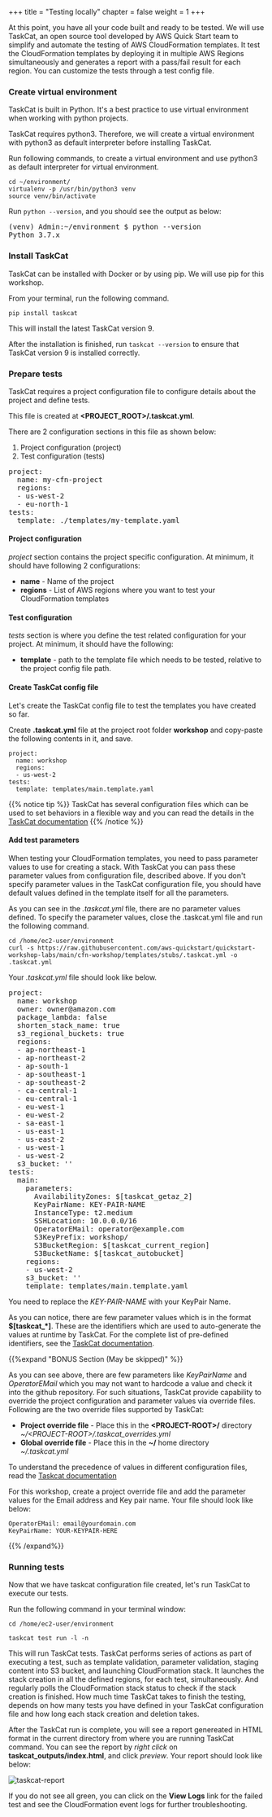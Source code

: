 +++
title = "Testing locally"
chapter = false
weight = 1
+++

At this point, you have all your code built and ready to be tested. We will use TaskCat, an open source tool developed by AWS Quick Start team to simplify and automate the testing of AWS CloudFormation templates. It test the CloudFormation templates by deploying it in multiple AWS Regions simultaneously and generates a report with a pass/fail result for each region. You can customize the tests through a test config file. 

### Create virtual environment

TaskCat is built in Python. It's a best practice to use virtual environment when working with python projects.

TaskCat requires python3. Therefore, we will create a virtual environment with python3 as default interpreter before installing TaskCat.

Run following commands, to create a virtual environment and use python3 as default interpreter for virtual environment.

```
cd ~/environment/
virtualenv -p /usr/bin/python3 venv
source venv/bin/activate
```

Run `python --version`, and you should see the output as below:

<pre>
(venv) Admin:~/environment $ python --version
Python 3.7.x
</pre>

### Install TaskCat

TaskCat can be installed with Docker or by using pip. We will use pip for this workshop.

From your terminal, run the following command.

`pip install taskcat`

This will install the latest TaskCat version 9.

After the installation is finished, run `taskcat --version` to ensure that TaskCat version 9 is installed correctly.

### Prepare tests

TaskCat requires a project configuration file to configure details about the project and define tests.

This file is created at **\<PROJECT_ROOT\>/.taskcat.yml**.

There are 2 configuration sections in this file as shown below:

1. Project configuration (project)
2. Test configuration (tests)

<pre>
project:
  name: my-cfn-project
  regions:
  - us-west-2
  - eu-north-1
tests:
  template: ./templates/my-template.yaml
</pre>

#### Project configuration

_project_ section contains the project specific configuration. At minimum, it should have following 2 configurations:

- **name** - Name of the project
- **regions** - List of AWS regions where you want to test your CloudFormation templates

#### Test configuration

_tests_ section is where you define the test related configuration for your project. At minimum, it should have the following:

- **template** - path to the template file which needs to be tested, relative to the project config file path.

#### Create TaskCat config file

Let's create the TaskCat config file to test the templates you have created so far.

Create **.taskcat.yml** file at the project root folder **workshop** and copy-paste the following contents in it, and save.

```
project:
  name: workshop
  regions:
  - us-west-2
tests:
  template: templates/main.template.yaml
```

{{% notice tip %}}
TaskCat has several configuration files which can be used to set behaviors in a flexible way and you can read the details in the [TaskCat documentation](https://aws-quickstart.github.io/taskcat/)
{{% /notice %}}

#### Add test parameters

When testing your CloudFormation templates, you need to pass parameter values to use for creating a stack. With TaskCat you can pass these parameter values from configuration file, described above. If you don't specify parameter values in the TaskCat configuration file, you should have default values defined in the template itself for all the parameters.

As you can see in the _.taskcat.yml_ file, there are no parameter values defined. To specify the parameter values, close the .taskcat.yml file and run the following command.

```
cd /home/ec2-user/environment
curl -s https://raw.githubusercontent.com/aws-quickstart/quickstart-workshop-labs/main/cfn-workshop/templates/stubs/.taskcat.yml -o .taskcat.yml
```

Your _.taskcat.yml_ file should look like below.

<pre>
project:
  name: workshop
  owner: owner@amazon.com
  package_lambda: false
  shorten_stack_name: true
  s3_regional_buckets: true
  regions:
  - ap-northeast-1
  - ap-northeast-2
  - ap-south-1
  - ap-southeast-1
  - ap-southeast-2
  - ca-central-1
  - eu-central-1
  - eu-west-1
  - eu-west-2
  - sa-east-1
  - us-east-1
  - us-east-2
  - us-west-1
  - us-west-2
  s3_bucket: ''
tests:
  main:
    parameters:
      AvailabilityZones: $[taskcat_getaz_2]
      KeyPairName: KEY-PAIR-NAME
      InstanceType: t2.medium
      SSHLocation: 10.0.0.0/16
      OperatorEMail: operator@example.com
      S3KeyPrefix: workshop/
      S3BucketRegion: $[taskcat_current_region]
      S3BucketName: $[taskcat_autobucket]
    regions:
    - us-west-2
    s3_bucket: ''
    template: templates/main.template.yaml
</pre>

You need to replace the *KEY-PAIR-NAME* with your KeyPair Name.

As you can notice, there are few parameter values which is in the format **$[taskcat_*]**. These are the identifiers which are used to auto-generate the values at runtime by TaskCat. For the complete list of pre-defined identifiers, see the [TaskCat documentation](https://github.com/aws-quickstart/taskcat#more-information-on-taskcat-runtime-injection).


{{%expand "BONUS Section (May be skipped)" %}}

As you can see above, there are few parameters like *KeyPairName* and *OperatorEMail* which you may not want to hardcode a value and check it into the github repository. For such situations, TaskCat provide capability to override the project configuration and parameter values via override files. Following are the two override files supported by TaskCat:

- **Project override file** - Place this in the **\<PROJECT-ROOT\>/** directory  
*~/\<PROJECT-ROOT\>/.taskcat_overrides.yml*
- **Global override file** - Place this in the **~/** home directory  
*~/.taskcat.yml*

To understand the precedence of values in different configuration files, read the [Taskcat documentation](https://aws-quickstart.github.io/taskcat/#precedence)

For this workshop, create a project override file and add the parameter values for the Email address and Key pair name. Your file should look like below:

```
OperatorEMail: email@yourdomain.com
KeyPairName: YOUR-KEYPAIR-HERE
```
{{% /expand%}}

### Running tests

Now that we have taskcat configuration file created, let's run TaskCat to execute our tests.

Run the following command in your terminal window:

`cd /home/ec2-user/environment`

`taskcat test run -l -n`

This will run TaskCat tests. TaskCat performs series of actions as part of executing a test, such as template validation, parameter validation, staging content into S3 bucket, and launching CloudFormation stack. It launches the stack creation in all the defined regions, for each test, simultaneously. And regularly polls the CloudFormation stack status to check if the stack creation is finished. How much time TaskCat takes to finish the testing, depends on how many tests you have defined in your TaskCat configuration file and how long each stack creation and deletion takes.

After the TaskCat run is complete, you will see a report genereated in HTML format in the current directory from where you are running TaskCat command. You can see the report by *right click* on **taskcat_outputs/index.html**, and click *preview*. Your report should look like below:

![taskcat-report](/images/taskcat-report.png)

If you do not see all green, you can click on the **View Logs** link for the failed test and see the CloudFormation event logs for further troubleshooting.
